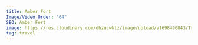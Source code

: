 ```yaml
---
title: Amber Fort
Image/Video Order: "64"
SEO: Amber Fort
image: https://res.cloudinary.com/dhzucwklz/image/upload/v1698490843/Travel/DSC_2106_Large_zkb5wj.jpg
tag: travel
---
```

